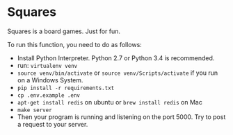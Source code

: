 Squares
=======

Squares is a board games. Just for fun.

To run this function, you need to do as follows:

* Install Python Interpreter. Python 2.7 or Python 3.4 is recommended.
* run: `virtualenv venv`
* `source venv/bin/activate` or `source venv/Scripts/activate` if you run on a Windows System.
* `pip install -r requirements.txt`
* `cp .env.example .env`
* `apt-get install redis` on ubuntu or `brew install redis` on Mac
* `make server`
* Then your program is running and listening on the port 5000. Try to post a request to your server.
